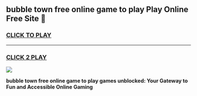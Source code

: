 
## bubble town free online game to play Play Online Free Site 👋
<h3>
<a href="https://download.freeplayer.one?title=bubble_town_free_online_game_to_play&ref=21F">CLICK TO PLAY</a></h3>
<hr>

<h3>
<a href="https://download.freeplayer.one?title=bubble_town_free_online_game_to_play&ref=21F">CLICK 2 PLAY</a>
  
</h3>

<a href="https://download.freeplayer.one?title=bubble_town_free_online_game_to_play&ref=21F"><img src="https://cdnb.artstation.com/p/assets/images/images/032/539/853/original/anto-thomas-button-gif.gif"></a>


**bubble town free online game to play games unblocked: Your Gateway to Fun and Accessible Online Gaming**

